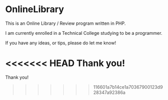 # OnlineLibrary
This is an Online Library / Review program written in PHP.

I am currently enrolled in a Technical College studying to be a programmer.

If you have any ideas, or tips, please do let me know!

<<<<<<< HEAD
Thank you!
=======
Thank you!
>>>>>>> 116601a7b14ce1a70367900123d928347a92386a
